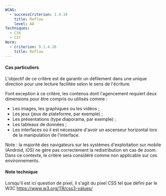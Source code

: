```yaml
---
WCAG:
  - successCriterion: 1.4.10
    title: Reflow
    level: AA
Techniques:
  - C34
  - C37
Norm:
  - criterion: 9.1.4.10
    title: Reflow
---
```


#### Cas particuliers

L'objectif de ce critère est de garantir un défilement dans une unique direction pour une lecture facilitée selon le sens de l'écriture.

Font exception à ce critère, les contenus dont l'agencement requiert deux dimensions pour être compris ou utilisés comme :

- Les images, les graphiques ou les vidéos ;
- Les jeux (jeux de plateforme, par exemple) ;
- Les présentations (type diaporama, par exemple) ;
- Les tableaux de données ;
- Les interfaces où il est nécessaire d'avoir un ascenseur horizontal lors de la manipulation de l'interface.

Note : la majorité des navigateurs sur les systèmes d'exploitation sur mobile (Android, iOS) ne gère pas correctement la redistribution en cas de zoom. Dans ce contexte, le critère sera considéré comme non applicable sur ces environnements.

#### Note technique

Lorsqu'il est ici question de pixel, il s'agit du pixel CSS tel que défini par le W3C https://www.w3.org/TR/css3-values/
